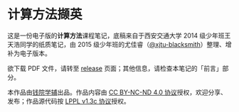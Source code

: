 # 计算方法撷英

这是一份电子版的**计算方法**课程笔记，底稿来自于西安交通大学 2014 级少年班王天浩同学的纸质笔记，由 2015 级少年班的尤佳睿（[@xjtu-blacksmith](https://github.com/xjtu-blacksmith)）整理、增补为电子版本。

欲下载 PDF 文件，请转至 [release](https://github.com/xjtu-blacksmith/releases/) 页面；其他信息，请检查本笔记的「前言」部分。

本作品由[钱院学辅](https://qyxf.site/)出品。作品内容由 [CC BY-NC-ND 4.0 协议](https://creativecommons.org/licenses/by-nc-nd/4.0/)授权，欢迎分享、发布；作品源代码按 [LPPL v1.3c 协议](/LICENSE)授权。


